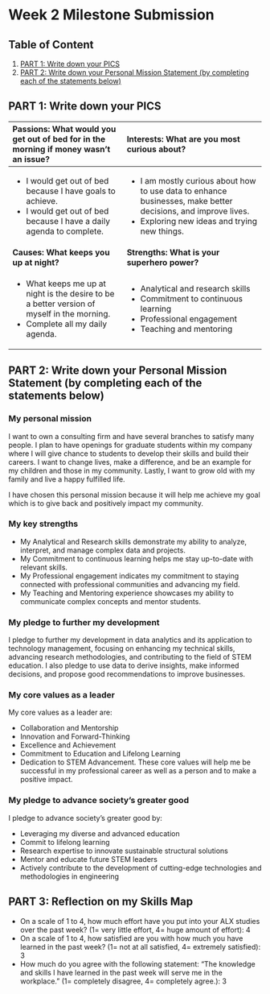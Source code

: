 # Week 2 Milestone Submission

## Table of Content
1. [PART 1: Write down your PICS](#part-1-write-down-your-PICS)
2. [PART 2: Write down your Personal Mission Statement (by completing each of the statements below)](#part-2-write-down-your-personal-mission-statement-by-completing-each-of-the-statements-below)

## PART 1: Write down your PICS
| Passions: What would you get out of bed for in the morning if money wasn’t an issue?  | Interests: What are you most curious about?  |
| :------------- | :------------- | 
| <ul><li>I would get out of bed because I have goals to achieve.</li><li>I would get out of bed because I have a daily agenda to complete.</li></ul> | <ul><li>I am mostly curious about how to use data to enhance businesses, make better decisions, and improve lives.</li><li>Exploring new ideas and trying new things.</li></ul>|
| **Causes: What keeps you up at night?**  |  **Strengths: What is your superhero power?**  |
| <ul><li>What keeps me up at night is the desire to be a better version of myself in the morning.</li><li>Complete all my daily agenda.</li></ul> | <ul><li>Analytical and research skills</li><li>Commitment to continuous learning</li><li>Professional engagement</li><li>Teaching and mentoring</li></ul> |

## PART 2: Write down your Personal Mission Statement (by completing each of the statements below)
### My personal mission
I want to own a consulting firm and have several branches to satisfy many people. I plan to have openings for graduate students within my company where I will give chance to students to develop their skills and build their careers. I want to change lives, make a difference, and be an example for my children and those in my community. Lastly, I want to grow old with my family and live a happy fulfilled life.

I have chosen this personal mission because it will help me achieve my goal which is to give back and positively impact my community.

### My key strengths 
* My Analytical and Research skills demonstrate my ability to analyze, interpret, and manage complex data and projects. 
* My Commitment to continuous learning helps me stay up-to-date with relevant skills. 
* My Professional engagement indicates my commitment to staying connected with professional communities and advancing my field. 
* My Teaching and Mentoring experience showcases my ability to communicate complex concepts and mentor students.

### My pledge to further my development 
I pledge to further my development in data analytics and its application to technology management, focusing on enhancing my technical skills, advancing research methodologies, and contributing to the field of STEM education. I also pledge to use data to derive insights, make informed decisions, and propose good recommendations to improve businesses.

### My core values as a leader 
My core values as a leader are:
* Collaboration and Mentorship
* Innovation and Forward-Thinking
* Excellence and Achievement
* Commitment to Education and Lifelong Learning
* Dedication to STEM Advancement.
These core values will help me be successful in my professional career as well as a person and to make a positive impact.

### My pledge to advance society’s greater good 
I pledge to advance society’s greater good by:
* Leveraging my diverse and advanced education
* Commit to lifelong learning
* Research expertise to innovate sustainable structural solutions
* Mentor and educate future STEM leaders
* Actively contribute to the development of cutting-edge technologies and methodologies in engineering

## PART 3: Reflection on my Skills Map 
* On a scale of 1 to 4, how much effort have you put into your ALX studies over the past week? (1= very little effort, 4= huge amount of effort): 4
* On a scale of 1 to 4, how satisfied are you with how much you have learned in the past week? (1= not at all satisfied, 4= extremely satisfied): 3
* How much do you agree with the following statement: “The knowledge and skills I have learned in the past week will serve me in the workplace.” (1= completely disagree, 4= completely agree.): 3











